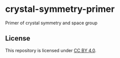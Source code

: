 # crystal-symmetry-primer
Primer of crystal symmetry and space group

## License

This repository is licensed under [CC BY 4.0](https://creativecommons.org/licenses/by/4.0/).
